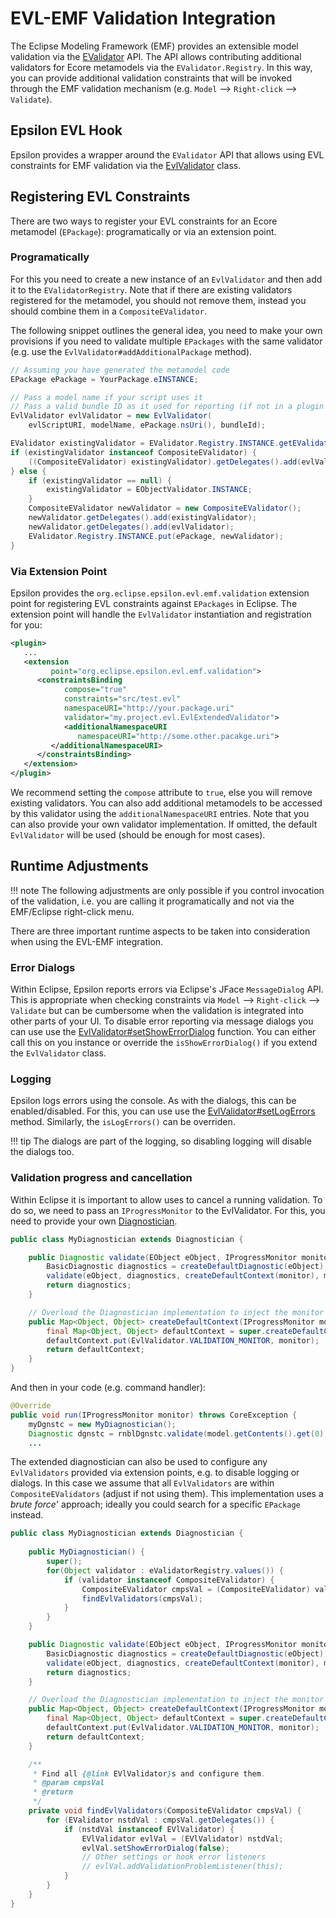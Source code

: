 # EVL-EMF Validation Integration

The Eclipse Modeling Framework (EMF) provides an extensible model validation via the [EValidator](https://download.eclipse.org/modeling/emf/emf/javadoc/2.4.3/org/eclipse/emf/ecore/EValidator.html) API. The API allows contributing additional validators for Ecore metamodels via the `EValidator.Registry`. In this way, you can provide additional validation constraints that will be invoked through the EMF validation mechanism (e.g. `Model` --> `Right-click` --> `Validate`).

## Epsilon EVL Hook

Epsilon provides a wrapper around the `EValidator` API that allows using EVL constraints for EMF validation via the [EvlValidator](https://archive.eclipse.org/epsilon/2.2/javadoc/org/eclipse/epsilon/evl/emf/validation/EvlValidator.html) class.

## Registering EVL Constraints

There are two ways to register your EVL constraints for an Ecore metamodel (`EPackage`): programatically or via an extension point.

### Programatically

For this you need to create a new instance of an `EvlValidator` and then add it to the `EValidatorRegistry`. Note that if there are existing validators registered for the metamodel, you should not remove them, instead you should combine them in a `CompositeEValidator`.

The following snippet outlines the general idea, you need to make your own provisions if you need to validate multiple `EPackages` with the same validator (e.g. use the `EvlValidator#addAdditionalPackage` method).

```java
// Assuming you have generated the metamodel code
EPackage ePackage = YourPackage.eINSTANCE;

// Pass a model name if your script uses it
// Pass a valid bundle ID as it used for reporting (if not in a plugin use your project name or similar)
EvlValidator evlValidator = new EvlValidator(
    evlScriptURI, modelName, ePackage.nsUri(), bundleId);

EValidator existingValidator = EValidator.Registry.INSTANCE.getEValidator(ePackage);
if (existingValidator instanceof CompositeEValidator) {
    ((CompositeEValidator) existingValidator).getDelegates().add(evlValidator);
} else {
    if (existingValidator == null) {
        existingValidator = EObjectValidator.INSTANCE;
    }
    CompositeEValidator newValidator = new CompositeEValidator();
    newValidator.getDelegates().add(existingValidator);
    newValidator.getDelegates().add(evlValidator);
    EValidator.Registry.INSTANCE.put(ePackage, newValidator);
}
```

### Via Extension Point

Epsilon provides the `org.eclipse.epsilon.evl.emf.validation` extension point for registering EVL constraints against `EPackages` in Eclipse. The extension point will handle the `EvlValidator` instantiation and registration for you:

```xml
<plugin>
   ...
   <extension
         point="org.eclipse.epsilon.evl.emf.validation">
      <constraintsBinding
            compose="true"
            constraints="src/test.evl"
            namespaceURI="http://your.package.uri"
            validator="my.project.evl.EvlExtendedValidator">
            <additionalNamespaceURI
               namespaceURI="http://some.other.pacakge.uri">
         </additionalNamespaceURI>
      </constraintsBinding>
   </extension>
</plugin>
```

We recommend setting the `compose` attribute to `true`, else you will remove existing validators. You can also add additional metamodels to be accessed by this validator using the `additionalNamespaceURI` entries. Note that you can also provide your own validator implementation. If omitted, the default `EvlValidator` will be used (should be enough for most cases).

## Runtime Adjustments

!!! note
    The following adjustments are only possible if you control invocation of the validation, i.e. you are calling it programatically and not via the EMF/Eclipse right-click menu.

There are three important runtime aspects to be taken into consideration when using the EVL-EMF integration.

### Error Dialogs

Within Eclipse, Epsilon reports errors via Eclipse's JFace `MessageDialog` API. This is appropriate when checking constraints via `Model` --> `Right-click` --> `Validate` but can be cumbersome when the validation is integrated into other parts of your UI. To disable error reporting via message dialogs you can use use the [EvlValidator#setShowErrorDialog](https://archive.eclipse.org/epsilon/2.2/javadoc/org/eclipse/epsilon/evl/emf/validation/EvlValidator.html#setShowErrorDialog(boolean)) function. You can either call this on you instance or override the `isShowErrorDialog()` if you extend the `EvlValidator` class.

### Logging

Epsilon logs errors using the console. As with the dialogs, this can be enabled/disabled. For this, you can use use the [EvlValidator#setLogErrors](https://archive.eclipse.org/epsilon/2.2/javadoc/org/eclipse/epsilon/evl/emf/validation/EvlValidator.html#setLogErrors(boolean)) method. Similarly, the `isLogErrors()` can be overriden.

!!! tip
    The dialogs are part of the logging, so disabling logging will disable the dialogs too.

### Validation progress and cancellation


Within Eclipse it is important to allow uses to cancel a running validation. To do so, we need to pass an `IProgressMonitor` to the EvlValidator. For this, you need to provide your own [Diagnostician](https://download.eclipse.org/modeling/emf/emf/javadoc/2.4.3/org/eclipse/emf/ecore/util/Diagnostician.html).

```java
public class MyDiagnostician extends Diagnostician {

	public Diagnostic validate(EObject eObject, IProgressMonitor monitor) {
		BasicDiagnostic diagnostics = createDefaultDiagnostic(eObject);
		validate(eObject, diagnostics, createDefaultContext(monitor), monitor);
		return diagnostics;
	}

    // Overload the Diagnostician implementation to inject the monitor into the context
    public Map<Object, Object> createDefaultContext(IProgressMonitor monitor) {
        final Map<Object, Object> defaultContext = super.createDefaultContext();
        defaultContext.put(EvlValidator.VALIDATION_MONITOR, monitor);
        return defaultContext;
    }
}
```

And then in your code (e.g. command handler):

```java
@Override
public void run(IProgressMonitor monitor) throws CoreException {
    myDgnstc = new MyDiagnostician();
    Diagnostic dgnstc = rnblDgnstc.validate(model.getContents().get(0), monitor);
    ...
```

The extended diagnostician can also be used to configure any `EvlValidators` provided via extension points, e.g. to disable logging or dialogs. In this case we assume that all `EvlValidators` are within `CompositeEValidators` (adjust if not using them). This implementation uses a *brute force*' approach; ideally you could search for a specific `EPackage` instead.

```java
public class MyDiagnostician extends Diagnostician {
	
    public MyDiagnostician() {
		super();
		for(Object validator : eValidatorRegistry.values()) {
			if (validator instanceof CompositeEValidator) {
				CompositeEValidator cmpsVal = (CompositeEValidator) validator;
				findEvlValidators(cmpsVal);
			}
		}
	}

	public Diagnostic validate(EObject eObject, IProgressMonitor monitor) {
		BasicDiagnostic diagnostics = createDefaultDiagnostic(eObject);
		validate(eObject, diagnostics, createDefaultContext(monitor), monitor);
		return diagnostics;
	}

    // Overload the Diagnostician implementation to inject the monitor into the context
    public Map<Object, Object> createDefaultContext(IProgressMonitor monitor) {
        final Map<Object, Object> defaultContext = super.createDefaultContext();
        defaultContext.put(EvlValidator.VALIDATION_MONITOR, monitor);
        return defaultContext;
    }

    /**
	 * Find all {@link EVlValidator}s and configure them.
	 * @param cmpsVal
	 * @return
	 */
	private void findEvlValidators(CompositeEValidator cmpsVal) {
		for (EValidator nstdVal : cmpsVal.getDelegates()) {
			if (nstdVal instanceof EVlValidator) {
				EVlValidator evlVal = (EVlValidator) nstdVal;
				evlVal.setShowErrorDialog(false);
                // Other settings or hook error listeners
                // evlVal.addValidationProblemListener(this);
			}
		}
	}
}
```